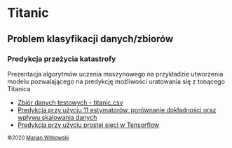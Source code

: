 
# Titanic

## Problem klasyfikacji danych/zbiorów

### Predykcja przeżycia katastrofy

Prezentacja algorytmów uczenia maszynowego na przykładzie utworzenia modelu pozwalającego na predykcję możliwości uratowania się z tonącego Titanica

- <a href='titanic.csv'>Zbiór danych testowych - titanic.csv</a>
- <a href='titanic.ipynb'>Predykcja przy użyciu 11 estymatorów, porównanie dokładności oraz wpływu skalowania danych</a>
- <a href='titanic_klasyfikacja.ipynb'>Predykcja przy użyciu prostej sieci w Tensorflow</a>

<small>&copy;2020 <a target="blank" href='https://www.linkedin.com/in/marianwitkowski/'>Marian Witkowski</a></small>

